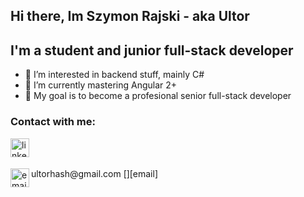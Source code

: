 ## Hi there, Im Szymon Rajski - aka Ultor
## I'm a student and junior full-stack developer
- 👀 I’m interested in backend stuff, mainly C#
- 🌱 I’m currently mastering Angular 2+
- 🥅 My goal is to become a profesional senior full-stack developer

### Contact with me:
[<img align="left" alt="linkedin" width="30px" src="https://www.svgrepo.com/show/57068/linkedin.svg" />][linkedin]
<br />
<br />
<div style="display: inline"></div> ultorhash@gmail.com [<img align="left" alt="email" width="30px" src="https://www.svgrepo.com/show/56752/email.svg" />][email]

[linkedin]: https://www.linkedin.com/in/szymon-rajski-73177a21a/
[email]: https://mail.google.com/
